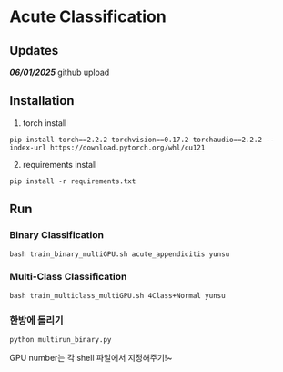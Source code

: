 # Acute Classification


## Updates

***06/01/2025***
github upload

## Installation
1. torch install
```
pip install torch==2.2.2 torchvision==0.17.2 torchaudio==2.2.2 --index-url https://download.pytorch.org/whl/cu121
```

2. requirements install
```
pip install -r requirements.txt
```


## Run
### Binary Classification
```
bash train_binary_multiGPU.sh acute_appendicitis yunsu
```

### Multi-Class Classification
```
bash train_multiclass_multiGPU.sh 4Class+Normal yunsu
```


### 한방에 돌리기
```
python multirun_binary.py
```
GPU number는 각 shell 파일에서 지정해주기!~
